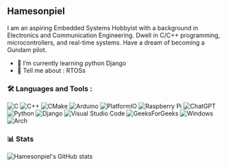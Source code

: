## Hamesonpiel
I am an aspiring Embedded Systems Hobbyist with a background in Electronics and Communication Engineering.
Dwell in C/C++ programming, microcontrollers, and real-time systems. Have a dream of becoming a Gundam pilot.
<!--
**Pyisoe-Thame/Pyisoe-Thame** is a ✨ _special_ ✨ repository because its `README.md` (this file) appears on your GitHub profile.
-->
<!--
- 🤔 I’m looking for help with ...  
- 👯 I’m looking to collaborate on ...
- 📫 How to reach me: @
-->

- 🌱 I’m currently learning python Django
- 💬 Tell me about : RTOSs
  
<!--
- ⚡ Fun fact: 
-->
### :hammer_and_wrench: Languages and Tools :
![C](https://img.shields.io/badge/c-%2300599C.svg?style=for-the-badge&logo=c&logoColor=white)
![C++](https://img.shields.io/badge/c++-%2300599C.svg?style=for-the-badge&logo=c%2B%2B&logoColor=white)
![CMake](https://img.shields.io/badge/CMake-%23008FBA.svg?style=for-the-badge&logo=cmake&logoColor=white)
![Arduino](https://img.shields.io/badge/-Arduino-00979D?style=for-the-badge&logo=Arduino&logoColor=white)
![PlatformIO](https://img.shields.io/badge/PlatformIO-%23222.svg?style=for-the-badge&logo=platformio&logoColor=%23f5822a)
![Raspberry Pi](https://img.shields.io/badge/-Raspberry_Pi-C51A4A?style=for-the-badge&logo=Raspberry-Pi)
![ChatGPT](https://img.shields.io/badge/chatGPT-74aa9c?style=for-the-badge&logo=openai&logoColor=white)
![Python](https://img.shields.io/badge/python-3670A0?style=for-the-badge&logo=python&logoColor=ffdd54)
![Django](https://img.shields.io/badge/django-%23092E20.svg?style=for-the-badge&logo=django&logoColor=white)
![Visual Studio Code](https://img.shields.io/badge/Visual%20Studio%20Code-0078d7.svg?style=for-the-badge&logo=visual-studio-code&logoColor=white)
![GeeksForGeeks](https://img.shields.io/badge/GeeksforGeeks-gray?style=for-the-badge&logo=geeksforgeeks&logoColor=35914c)
![Windows](https://img.shields.io/badge/Windows-0078D6?style=for-the-badge&logo=windows&logoColor=white)
![Arch](https://img.shields.io/badge/Arch%20Linux-1793D1?logo=arch-linux&logoColor=fff&style=for-the-badge)

### 📊 Stats

![Hamesonpiel's GitHub stats](https://github-readme-stats.vercel.app/api?username=Pyisoe-Thame&show_icons=true&theme=ambient_gradient)

